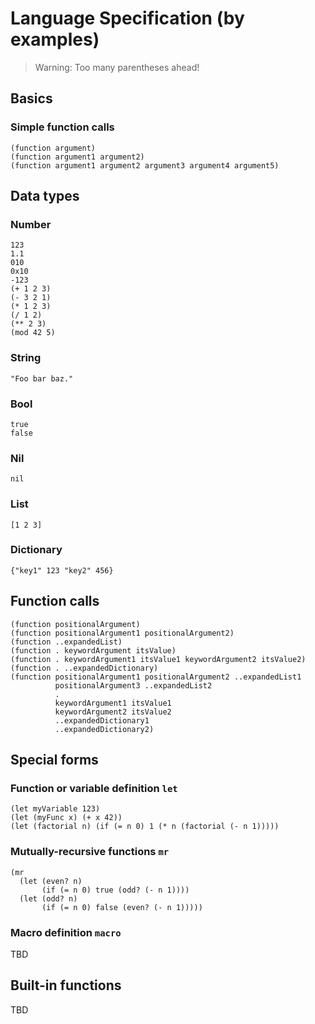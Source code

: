 # Language Specification (by examples)

> Warning: Too many parentheses ahead!

## Basics

### Simple function calls

```
(function argument)
(function argument1 argument2)
(function argument1 argument2 argument3 argument4 argument5)
```

## Data types

### Number

```
123
1.1
010
0x10
-123
(+ 1 2 3)
(- 3 2 1)
(* 1 2 3)
(/ 1 2)
(** 2 3)
(mod 42 5)
```

### String

```
"Foo bar baz."
```

### Bool

```
true
false
```

### Nil

```
nil
```

### List

```
[1 2 3]
```

### Dictionary

```
{"key1" 123 "key2" 456}
```

## Function calls

```
(function positionalArgument)
(function positionalArgument1 positionalArgument2)
(function ..expandedList)
(function . keywordArgument itsValue)
(function . keywordArgument1 itsValue1 keywordArgument2 itsValue2)
(function . ..expandedDictionary)
(function positionalArgument1 positionalArgument2 ..expandedList1
          positionalArgument3 ..expandedList2
          .
          keywordArgument1 itsValue1
          keywordArgument2 itsValue2
          ..expandedDictionary1
          ..expandedDictionary2)
```

## Special forms

### Function or variable definition `let`

```
(let myVariable 123)
(let (myFunc x) (+ x 42))
(let (factorial n) (if (= n 0) 1 (* n (factorial (- n 1)))))
```

### Mutually-recursive functions `mr`

```
(mr
  (let (even? n)
       (if (= n 0) true (odd? (- n 1))))
  (let (odd? n)
       (if (= n 0) false (even? (- n 1)))))
```

### Macro definition `macro`

TBD

## Built-in functions

TBD
